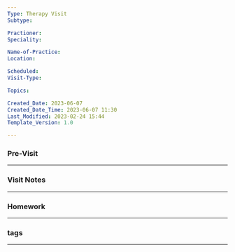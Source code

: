 ```yaml
---
Type: Therapy Visit
Subtype: 

Practioner: 
Speciality: 

Name-of-Practice: 
Location: 

Scheduled: 
Visit-Type: 

Topics: 

Created_Date: 2023-06-07
Created_Date_Time: 2023-06-07 11:30
Last_Modified: 2023-02-24 15:44
Template_Version: 1.0

---
```

### Pre-Visit 
---


### Visit Notes
---


### Homework
--- 


### tags 
---
